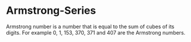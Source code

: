 # Armstrong-Series
Armstrong number is a number that is equal to the sum of cubes of its digits. For example 0, 1, 153, 370, 371 and 407 are the Armstrong numbers.
